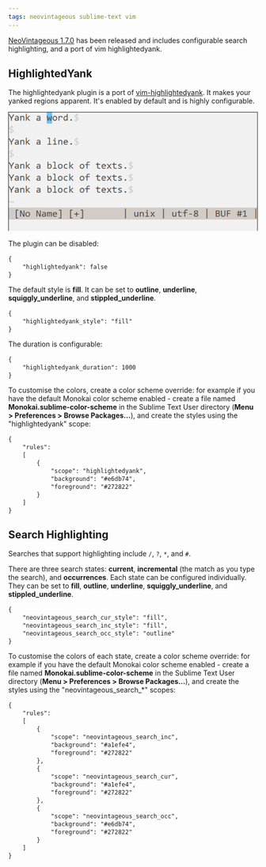 ```yaml
---
tags: neovintageous sublime-text vim
---
```

[NeoVintageous 1.7.0](https://github.com/NeoVintageous/NeoVintageous/releases/tag/1.7.0) has been released and includes configurable search highlighting, and a port of vim highlightedyank.

## HighlightedYank

The highlightedyank plugin is a port of [vim-highlightedyank](https://github.com/machakann/vim-highlightedyank). It makes your yanked regions apparent. It's enabled by default and is highly configurable.

![Highlightedyank demo](/assets/2018-09-02-highlightedyank.gif)


The plugin can be disabled:

```
{
    "highlightedyank": false
}
```

The default style is **fill**. It can be set to **outline**, **underline**, **squiggly_underline**, and **stippled_underline**.

```
{
    "highlightedyank_style": "fill"
}
```

The duration is configurable:

```
{
    "highlightedyank_duration": 1000
}
```

To customise the colors, create a color scheme override: for example if you have the default Monokai color scheme enabled - create a file named **Monokai.sublime-color-scheme** in the Sublime Text User directory (**Menu > Preferences > Browse Packages...**), and create the styles using the "highlightedyank" scope:

```
{
    "rules":
    [
        {
            "scope": "highlightedyank",
            "background": "#e6db74",
            "foreground": "#272822"
        }
    ]
}
```

## Search Highlighting

Searches that support highlighting include `/`, `?`, `*`, and `#`.

There are three search states: **current**, **incremental** (the match as you type the search), and **occurrences**. Each state can be configured individually. They can be set to **fill**, **outline**, **underline**, **squiggly_underline**, and **stippled_underline**.

```
{
    "neovintageous_search_cur_style": "fill",
    "neovintageous_search_inc_style": "fill",
    "neovintageous_search_occ_style": "outline"
}

```

To customise the colors of each state, create a color scheme override: for example if you have the default Monokai color scheme enabled - create a file named **Monokai.sublime-color-scheme** in the Sublime Text User directory (**Menu > Preferences > Browse Packages...**), and create the styles using the "neovintageous_search_*" scopes:

```
{
    "rules":
    [
        {
            "scope": "neovintageous_search_inc",
            "background": "#a1efe4",
            "foreground": "#272822"
        },
        {
            "scope": "neovintageous_search_cur",
            "background": "#a1efe4",
            "foreground": "#272822"
        },
        {
            "scope": "neovintageous_search_occ",
            "background": "#e6db74",
            "foreground": "#272822"
        }
    ]
}
```
